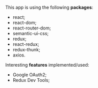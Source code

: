 This app is using the following **packages**:
* react;
* react-dom;
* react-router-dom;
* semantic-ui-css;
* redux;
* react-redux;
* redux-thunk;
* axios.

Interesting **features** implemented/used:
* Google OAuth2;
* Redux Dev Tools;
